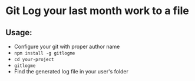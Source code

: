 # Git Log your last month work to a file

## Usage:

- Configure your git with proper author name 
- `npm install -g gitlogme`
- `cd your-project`
- `gitlogme`
- Find the generated log file in your user's folder